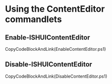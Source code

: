 # Using the ContentEditor commandlets

##  Enable-ISHUIContentEditor
CopyCodeBlockAndLink(EnableContentEditor.ps1)

##  Disable-ISHUIContentEditor
CopyCodeBlockAndLink(DisableContentEditor.ps1)
